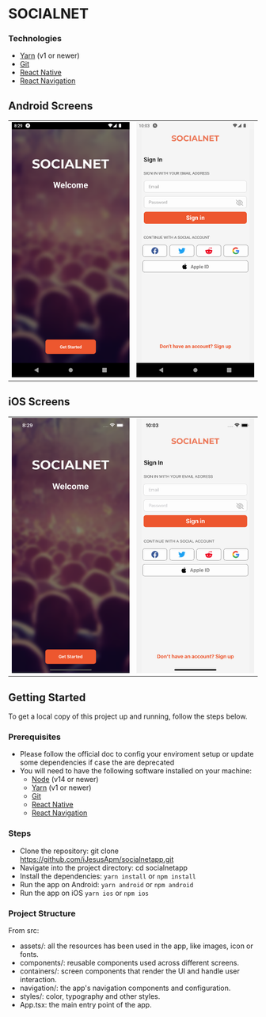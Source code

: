 # SOCIALNET

### Technologies

  - [Yarn](https://yarnpkg.com/) (v1 or newer)
  - [Git](https://git-scm.com/)
  - [React Native](https://reactnative.dev)
  - [React Navigation](https://reactnavigation.org/)

## Android Screens

<table style="border: 0">
  <tr>
    <td align="center"><img src="files/Android-WELCOME.png" /></td>
    <td align="center"><img src="files/Android-LOGIN.png" /></td>
  </tr>
</table>

## iOS Screens

<table style="border: 0">
  <tr>
    <td align="center"><img src="files/iOS-WELCOME.png" /></td>
    <td align="center"><img src="files/iOS-LOGIN.png" /></td>
  </tr>
</table>

## Getting Started

To get a local copy of this project up and running, follow the steps below.

### Prerequisites

- Please follow the official doc to config your enviroment setup or update some dependencies if case the are deprecated
- You will need to have the following software installed on your machine:
  - [Node](https://nodejs.org/en/) (v14 or newer)
  - [Yarn](https://yarnpkg.com/) (v1 or newer)
  - [Git](https://git-scm.com/)
  - [React Native](https://reactnative.dev)
  - [React Navigation](https://reactnavigation.org/)

### Steps

- Clone the repository:
  git clone https://github.com/iJesusApm/socialnetapp.git
- Navigate into the project directory:
  cd socialnetapp
- Install the dependencies:
  `yarn install` or `npm install`
- Run the app on Android:
  `yarn android` or `npm android`
- Run the app on iOS
  `yarn ios` or `npm ios`

### Project Structure

From src:

- assets/: all the resources has been used in the app, like images, icon or fonts.
- components/: reusable components used across different screens.
- containers/: screen components that render the UI and handle user interaction.
- navigation/: the app's navigation components and configuration.
- styles/: color, typography and other styles.
- App.tsx: the main entry point of the app.
